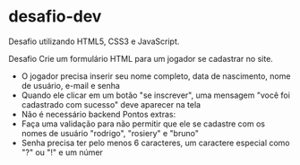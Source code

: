 # desafio-dev
Desafio utilizando HTML5, CSS3 e JavaScript.


Desafio
Crie um formulário HTML para um jogador se cadastrar no site.
- O jogador precisa inserir seu nome completo, data de nascimento, nome 
de usuário, e-mail e senha
- Quando ele clicar em um botão "se inscrever", uma mensagem "você foi 
cadastrado com sucesso" deve aparecer na tela
- Não é necessário backend
Pontos extras:
- Faça uma validação para não permitir que ele se cadastre com os nomes 
de usuário "rodrigo", "rosiery" e "bruno"
- Senha precisa ter pelo menos 6 caracteres, um caractere especial como 
"?" ou "!" e um númer
